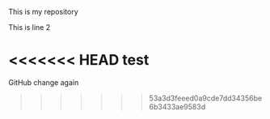 This is my repository

This is line 2

<<<<<<< HEAD
test
=======
GitHub change again
>>>>>>> 53a3d3feeed0a9cde7dd34356be6b3433ae9583d
